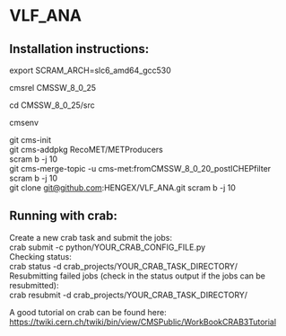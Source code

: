 # VLF_ANA

## Installation instructions:

export SCRAM_ARCH=slc6_amd64_gcc530

cmsrel CMSSW_8_0_25

cd CMSSW_8_0_25/src

cmsenv

git cms-init  
git cms-addpkg RecoMET/METProducers  
scram b -j 10  
git cms-merge-topic -u cms-met:fromCMSSW_8_0_20_postICHEPfilter  
scram b -j 10  
git clone git@github.com:HENGEX/VLF_ANA.git
scram b -j 10

## Running with crab:
Create a new crab task and submit the jobs:  
crab submit -c python/YOUR_CRAB_CONFIG_FILE.py  
Checking status:  
crab status -d crab_projects/YOUR_CRAB_TASK_DIRECTORY/  
Resubmitting failed jobs (check in the status output if the jobs can be resubmitted):  
crab resubmit -d crab_projects/YOUR_CRAB_TASK_DIRECTORY/  

A good tutorial on crab can be found here: https://twiki.cern.ch/twiki/bin/view/CMSPublic/WorkBookCRAB3Tutorial  
